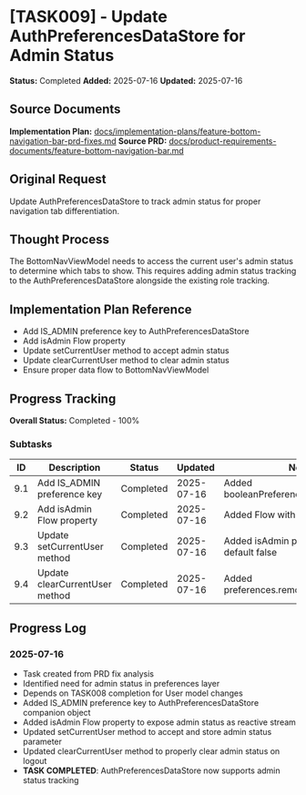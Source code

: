 # [TASK009] - Update AuthPreferencesDataStore for Admin Status

**Status:** Completed
**Added:** 2025-07-16
**Updated:** 2025-07-16

## Source Documents
**Implementation Plan:** [docs/implementation-plans/feature-bottom-navigation-bar-prd-fixes.md](docs/implementation-plans/feature-bottom-navigation-bar-prd-fixes.md)
**Source PRD:** [docs/product-requirements-documents/feature-bottom-navigation-bar.md](docs/product-requirements-documents/feature-bottom-navigation-bar.md)

## Original Request
Update AuthPreferencesDataStore to track admin status for proper navigation tab differentiation.

## Thought Process
The BottomNavViewModel needs to access the current user's admin status to determine which tabs to show. This requires adding admin status tracking to the AuthPreferencesDataStore alongside the existing role tracking.

## Implementation Plan Reference
- Add IS_ADMIN preference key to AuthPreferencesDataStore
- Add isAdmin Flow property
- Update setCurrentUser method to accept admin status
- Update clearCurrentUser method to clear admin status
- Ensure proper data flow to BottomNavViewModel

## Progress Tracking

**Overall Status:** Completed - 100%

### Subtasks
| ID | Description | Status | Updated | Notes |
|----|-------------|--------|---------|-------|
| 9.1 | Add IS_ADMIN preference key | Completed | 2025-07-16 | Added booleanPreferencesKey("is_admin") |
| 9.2 | Add isAdmin Flow property | Completed | 2025-07-16 | Added Flow<Boolean> with default false |
| 9.3 | Update setCurrentUser method | Completed | 2025-07-16 | Added isAdmin parameter with default false |
| 9.4 | Update clearCurrentUser method | Completed | 2025-07-16 | Added preferences.remove(IS_ADMIN) |

## Progress Log
### 2025-07-16
- Task created from PRD fix analysis
- Identified need for admin status in preferences layer
- Depends on TASK008 completion for User model changes
- Added IS_ADMIN preference key to AuthPreferencesDataStore companion object
- Added isAdmin Flow property to expose admin status as reactive stream
- Updated setCurrentUser method to accept and store admin status parameter
- Updated clearCurrentUser method to properly clear admin status on logout
- **TASK COMPLETED**: AuthPreferencesDataStore now supports admin status tracking